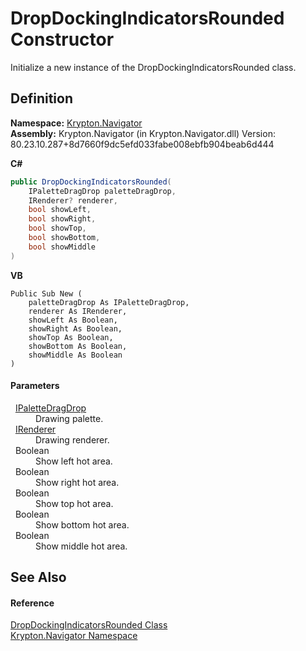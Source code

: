 # DropDockingIndicatorsRounded Constructor


Initialize a new instance of the DropDockingIndicatorsRounded class.



## Definition
**Namespace:** <a href="a21ac074-d119-3dc6-bd1c-d3a12c0128bc.md">Krypton.Navigator</a>  
**Assembly:** Krypton.Navigator (in Krypton.Navigator.dll) Version: 80.23.10.287+8d7660f9dc5efd033fabe008ebfb904beab6d444

**C#**
``` C#
public DropDockingIndicatorsRounded(
	IPaletteDragDrop paletteDragDrop,
	IRenderer? renderer,
	bool showLeft,
	bool showRight,
	bool showTop,
	bool showBottom,
	bool showMiddle
)
```
**VB**
``` VB
Public Sub New ( 
	paletteDragDrop As IPaletteDragDrop,
	renderer As IRenderer,
	showLeft As Boolean,
	showRight As Boolean,
	showTop As Boolean,
	showBottom As Boolean,
	showMiddle As Boolean
)
```



#### Parameters
<dl><dt>  <a href="1fa4bc94-6679-2ddc-a4d0-462ed2f46b66.md">IPaletteDragDrop</a></dt><dd>Drawing palette.</dd><dt>  <a href="510ba00d-9814-c743-a4c7-aee129753625.md">IRenderer</a></dt><dd>Drawing renderer.</dd><dt>  Boolean</dt><dd>Show left hot area.</dd><dt>  Boolean</dt><dd>Show right hot area.</dd><dt>  Boolean</dt><dd>Show top hot area.</dd><dt>  Boolean</dt><dd>Show bottom hot area.</dd><dt>  Boolean</dt><dd>Show middle hot area.</dd></dl>

## See Also


#### Reference
<a href="ddb981da-7a49-afd1-ba50-83b1e5fe2724.md">DropDockingIndicatorsRounded Class</a>  
<a href="a21ac074-d119-3dc6-bd1c-d3a12c0128bc.md">Krypton.Navigator Namespace</a>  
